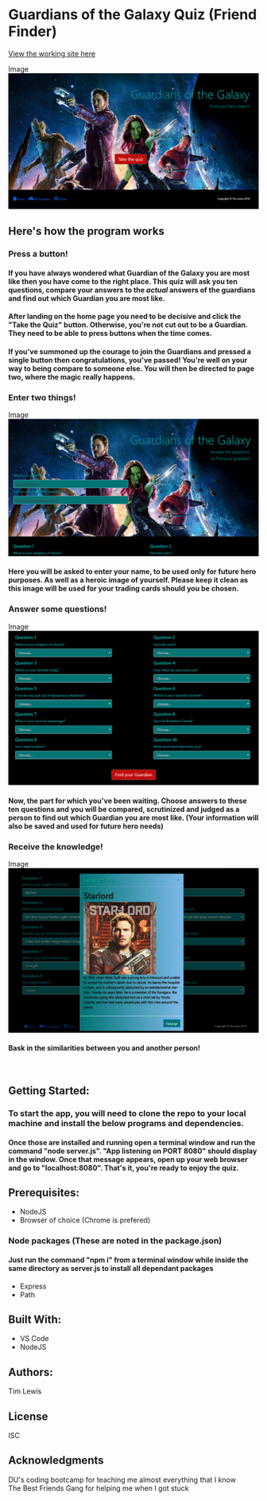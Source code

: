 # Guardians of the Galaxy Quiz (Friend Finder)
[View the working site here](https://enigmatic-depths-79110.herokuapp.com/ "Guardians Quiz")

Image
![alt text](./app/public/assets/images/guardians.png "Guardians of the Galaxy Quiz")

## Here's how the program works

### Press a button!
#### If you have always wondered what Guardian of the Galaxy you are most like then you have come to the right place.  This quiz will ask you ten questions, compare your answers to the *actual* answers of the guardians and find out which Guardian you are most like.   

#### After landing on the home page you need to be decisive and click the "Take the Quiz" button.  Otherwise, you're not cut out to be a Guardian.  They need to be able to press buttons when the time comes.

#### If you've summoned up the courage to join the Guardians and pressed a single button then congratulations, you've passed!  You're well on your way to being compare to someone else.  You will then be directed to page two, where the magic really happens.


### Enter two things!

Image
![alt text](./app/public/assets/images/newhero.png "Enter your info")

#### Here you will be asked to enter your name, to be used only for future hero purposes.  As well as a heroic image of yourself.  Please keep it clean as this image will be used for your trading cards should you be chosen.


### Answer some questions!

Image
![alt text](./app/public/assets/images/survey.png "Answer ten questions")

#### Now, the part for which you've been waiting. Choose answers to these ten questions and you will be compared, scrutinized and judged as a person to find out which Guardian you are most like. (Your information will also be saved and used for future hero needs)


### Receive the knowledge!

Image
![alt text](./app/public/assets/images/result.png "Get your survey results")

#### Bask in the similarities between you and another person!


<br>

## Getting Started: 
### To start the app, you will need to clone the repo to your local machine and install the below programs and dependencies.
#### Once those are installed and running open a terminal window and run the command "node server.js".  "App listening on PORT 8080" should display in the window.  Once that message appears, open up your web browser and go to "localhost:8080".  That's it, you're ready to enjoy the quiz.



## Prerequisites: 
* NodeJS
* Browser of choice (Chrome is prefered)


### Node packages (These are noted in the package.json)
#### Just run the command "npm i" from a terminal window while inside the same directory as server.js to install all dependant packages
* Express
* Path



## Built With: 
* VS Code
* NodeJS


## Authors: 
Tim Lewis


## License
ISC


## Acknowledgments
DU's coding bootcamp for teaching me almost everything that I know<br>
The Best Friends Gang for helping me when I got stuck
